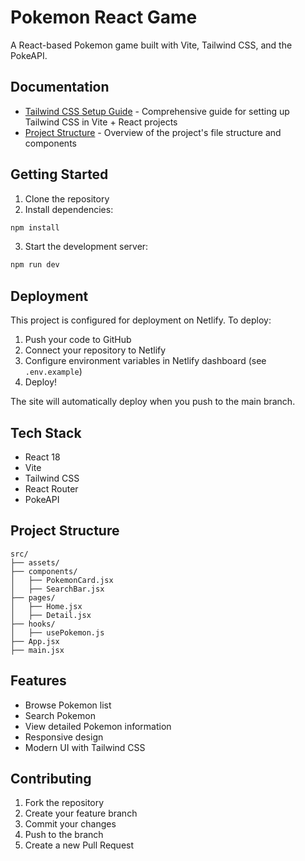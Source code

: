 # Pokemon React Game

A React-based Pokemon game built with Vite, Tailwind CSS, and the PokeAPI.

## Documentation

- [Tailwind CSS Setup Guide](docs/TAILWIND_SETUP.md) - Comprehensive guide for setting up Tailwind CSS in Vite + React projects
- [Project Structure](docs/PROJECT_STRUCTURE.md) - Overview of the project's file structure and components

## Getting Started

1. Clone the repository
2. Install dependencies:
```bash
npm install
```
3. Start the development server:
```bash
npm run dev
```

## Deployment

This project is configured for deployment on Netlify. To deploy:

1. Push your code to GitHub
2. Connect your repository to Netlify
3. Configure environment variables in Netlify dashboard (see `.env.example`)
4. Deploy!

The site will automatically deploy when you push to the main branch.

## Tech Stack

- React 18
- Vite
- Tailwind CSS
- React Router
- PokeAPI

## Project Structure

```
src/
├── assets/
├── components/
│   ├── PokemonCard.jsx
│   ├── SearchBar.jsx
├── pages/
│   ├── Home.jsx
│   ├── Detail.jsx
├── hooks/
│   ├── usePokemon.js
├── App.jsx
├── main.jsx
```

## Features

- Browse Pokemon list
- Search Pokemon
- View detailed Pokemon information
- Responsive design
- Modern UI with Tailwind CSS

## Contributing

1. Fork the repository
2. Create your feature branch
3. Commit your changes
4. Push to the branch
5. Create a new Pull Request
